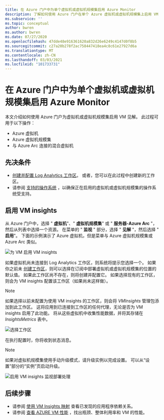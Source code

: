 ```yaml
---
title: 在 Azure 门户中为单个虚拟机或虚拟机规模集启用 Azure Monitor
description: 了解如何使用 Azure 门户在单个 Azure 虚拟机或虚拟机规模集上启用 VM insights。
ms.subservice: ''
ms.topic: conceptual
author: bwren
ms.author: bwren
ms.date: 07/27/2020
ms.openlocfilehash: 47dde48e916361620a832d26e6249c4147d0f8b5
ms.sourcegitcommit: c27a20b278f2ac758447418ea4c8c61e27927d6a
ms.translationtype: MT
ms.contentlocale: zh-CN
ms.lasthandoff: 03/03/2021
ms.locfileid: "101733731"
---
```

# <a name="enable-azure-monitor-for-single-virtual-machine-or-virtual-machine-scale-set-in-the-azure-portal"></a>在 Azure 门户中为单个虚拟机或虚拟机规模集启用 Azure Monitor
本文介绍如何使用 Azure 门户为虚拟机或虚拟机规模集启用 VM 见解。 此过程可用于以下操作：

- Azure 虚拟机
- Azure 虚拟机规模集
- 与 Azure Arc 连接的混合虚拟机

## <a name="prerequisites"></a>先决条件

- [创建并配置 Log Analytics 工作区](./vminsights-configure-workspace.md)。 或者，您可以在此过程中创建新的工作区。
- 请参阅 [支持的操作系统](./vminsights-enable-overview.md#supported-operating-systems) ，以确保正在启用的虚拟机或虚拟机规模集的操作系统受支持。 

## <a name="enable-vm-insights"></a>启用 VM insights

从 Azure 门户中，选择 " **虚拟机**"、" **虚拟机规模集**" 或 " **服务器-Azure Arc** "，然后从列表中选择一个资源。 在菜单的 " **监视** " 部分，选择 " **见解** "，然后选择 " **启用**"。 下面的示例演示了 Azure 虚拟机，但是菜单与 Azure 虚拟机规模集或 Azure Arc 类似。

![为 VM 启用 VM insights](media/vminsights-enable-portal/enable-vminsights-vm-portal.png)

如果虚拟机尚未连接到 Log Analytics 工作区，则系统将提示您选择一个。 如果你之前未 [创建工作区](../logs/quick-create-workspace.md)，则可以选择在订阅中部署虚拟机或虚拟机规模集的位置的默认值。 如果此工作区尚不存在，则将创建并配置它。 如果选择现有的工作区，则会为 VM insights 配置该工作区（如果尚未这样做）。

> [!NOTE]
> 如果选择以前未配置为使用 VM insights 的工作区，则会将 *VMInsights* 管理包添加到此工作区。 这将应用到已连接到工作区的任何代理，无论是否为 VM insights 启用了此功能。 将从这些虚拟机中收集性能数据，并将其存储在 *InsightsMetrics* 表中。

![选择工作区](media/vminsights-enable-portal/select-workspace.png)

在执行配置时，你将收到状态消息。

>[!NOTE]
>如果对虚拟机规模集使用手动升级模式，请升级实例以完成设置。 可以从“设置”部分的“实例”页启动升级。

![启用 VM insights 监视部署处理](media/vminsights-enable-portal/onboard-vminsights-vm-portal-status.png)



## <a name="next-steps"></a>后续步骤

* 请参阅 [使用 VM Insights 映射](vminsights-maps.md) 查看已发现的应用程序依赖关系。 
* 请参阅 [查看 AZURE VM 性能](vminsights-performance.md) ，找出瓶颈、整体利用率和 VM 的性能。
